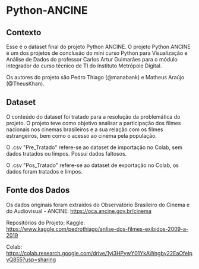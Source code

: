 # Python-ANCINE
## Contexto
Esse é o dataset final do projeto Python ANCINE.
O projeto Python ANCINE é um dos projetos de conclusão do mini curso Python para Visualização e Análise de Dados do professor Carlos Artur Guimarães para o módulo integrador do curso técnico de TI do Instituto Metrópole Digital.


Os autores do projeto são Pedro Thiago (@manabank) e Matheus Araújo (@TheusKhan).

## Dataset
O conteúdo do dataset foi tratado para a resolução da problemática do projeto.
O projeto teve como objetivo analisar a participação dos filmes nacionais nos cinemas brasileiros e a sua relação com os filmes estrangeiros, bem como o acesso ao cinema pela população.


O .csv "Pre_Tratado" refere-se ao dataset de importação no Colab, sem dados tratados ou limpos. Possui dados faltosos.


O .csv "Pos_Tratado" refere-se ao dataset de exportação no Colab, os dados foram tratados e limpos.

## Fonte dos Dados
Os dados originais foram extraídos do Observatório Brasileiro do Cinema e do Audiovisual - ANCINE:
https://oca.ancine.gov.br/cinema


Repositórios do Projeto:
Kaggle:
https://www.kaggle.com/pedrothiago/anlise-dos-filmes-exibidos-2009-a-2019


Colab:
https://colab.research.google.com/drive/1yi3HPywY01YkAWngby22EaOfeIpvQ855?usp=sharing
